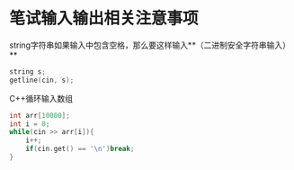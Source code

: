 # 笔试输入输出相关注意事项

string字符串如果输入中包含空格，那么要这样输入**（二进制安全字符串输入）**

```cpp
string s;
getline(cin, s);
```

C++循环输入数组

```cpp
int arr[10000];
int i = 0;
while(cin >> arr[i]){
    i++;
    if(cin.get() == '\n')break;
}
```

